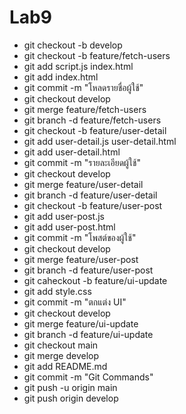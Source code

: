 # Lab9
- git checkout -b develop
- git checkout -b feature/fetch-users
- git add script.js index.html
- git add index.html
- git commit -m "โหลดรายชื่อผู้ใช้"
- git checkout develop
- git merge feature/fetch-users
- git branch -d feature/fetch-users
- git checkout -b feature/user-detail
- git add user-detail.js user-detail.html
- git add user-detail.html
- git commit -m "รายละเอียดผู้ใช้"
- git checkout develop
- git merge feature/user-detail
- git branch -d feature/user-detail
- git checkout -b feature/user-post
- git add user-post.js
- git add user-post.html
- git commit -m "โพสต์ของผู้ใช้"
- git checkout develop
- git merge feature/user-post
- git branch -d feature/user-post
- git caheckout -b feature/ui-update
- git add style.css
- git commit -m "ตกแต่ง UI"
- git checkout develop
- git merge feature/ui-update
- git branch -d feature/ui-update
- git checkout main
- git merge develop
- git add README.md
- git commit -m "Git Commands"
- git push -u origin main
- git push origin develop